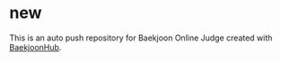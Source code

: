 # new
This is an auto push repository for Baekjoon Online Judge created with [BaekjoonHub](https://github.com/BaekjoonHub/BaekjoonHub).
